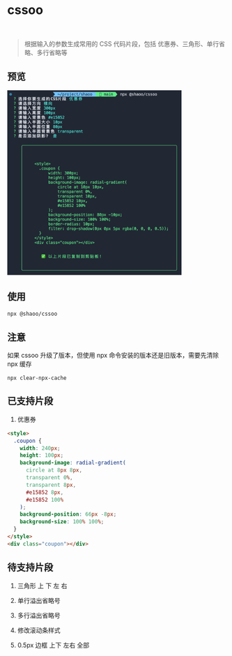 # cssoo

<a href="" target="__blank"><img src="https://img.shields.io/node/v/%40shaoo%2Fcssoo?style=for-the-badge" alt=""></a>
<a href="https://www.npmjs.com/package/@shaoo/cssoo" target="_blank"><img src="https://img.shields.io/npm/v/%40shaoo%2Fcssoo?style=for-the-badge" alt=""></a>
<a href="https://www.npmjs.com/package/@shaoo/cssoo" target="_blank"><img src="https://img.shields.io/npm/dm/%40shaoo/cssoo?style=for-the-badge" alt=""></a>
<a href="" target="_blank"><img src="https://img.shields.io/npm/l/%40shaoo%2Fcssoo?style=for-the-badge" alt=""></a>

> 根据输入的参数生成常用的 CSS 代码片段，包括 优惠券、三角形、单行省略、多行省略等

## 预览

<img src="./docs/preview.png" width="400">

## 使用

```shell
npx @shaoo/cssoo
```

## 注意

如果 cssoo 升级了版本，但使用 npx 命令安装的版本还是旧版本，需要先清除 npx 缓存

```shell
npx clear-npx-cache
```

## 已支持片段

1. 优惠券

```html
<style>
  .coupon {
    width: 240px;
    height: 100px;
    background-image: radial-gradient(
      circle at 8px 8px,
      transparent 0%,
      transparent 8px,
      #e15852 8px,
      #e15852 100%
    );
    background-position: 66px -8px;
    background-size: 100% 100%;
  }
</style>
<div class="coupon"></div>
```

## 待支持片段

1. 三角形 上 下 左 右

2. 单行溢出省略号

3. 多行溢出省略号

4. 修改滚动条样式

5. 0.5px 边框 上下 左右 全部
